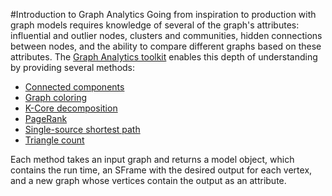 #Introduction to Graph Analytics
Going from inspiration to production with graph models requires knowledge of several of the graph's attributes:
influential and outlier nodes, clusters and communities, hidden
connections between nodes, and the ability to compare different graphs based on
these attributes. The
[Graph Analytics toolkit](https://dato.com/products/create/docs/graphlab.toolkits.graph_analytics.html)
enables this depth of understanding by providing several methods:

- [Connected components](https://dato.com/products/create/docs/generated/graphlab.connected_components.create.html)
- [Graph coloring](https://dato.com/products/create/docs/generated/graphlab.graph_coloring.create.html)
- [K-Core decomposition](https://dato.com/products/create/docs/generated/graphlab.kcore.create.html)
- [PageRank](https://dato.com/products/create/docs/generated/graphlab.pagerank.create.html)
- [Single-source shortest path](https://dato.com/products/create/docs/generated/graphlab.shortest_path.create.html)
- [Triangle count](https://dato.com/products/create/docs/generated/graphlab.triangle_counting.create.html#graphlab.triangle_counting.create)

Each method takes an input graph and returns a model object, which contains the
run time, an SFrame with the desired output for each vertex, and a new graph
whose vertices contain the output as an attribute.
